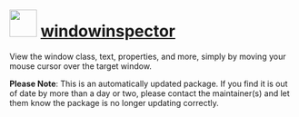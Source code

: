 ﻿# <img src="https://rawcdn.githack.com/virtualex-itv/chocolatey-packages/cfd5955b3d908853bac0149541a3350ef83f1a7c/icons/windowinspector.png" width="48" height="48"/> [windowinspector](https://community.chocolatey.org/packages/windowinspector)

View the window class, text, properties, and more, simply by moving your mouse cursor over the target window.

**Please Note**: This is an automatically updated package. If you find it is
out of date by more than a day or two, please contact the maintainer(s) and
let them know the package is no longer updating correctly.
